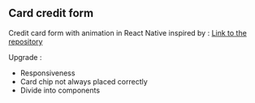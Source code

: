 ## Card credit form

Credit card form with animation in React Native inspired by :
[Link to the repository](https://github.com/muhammed/interactive-card)

Upgrade :

* Responsiveness
* Card chip not always placed correctly
* Divide into components
